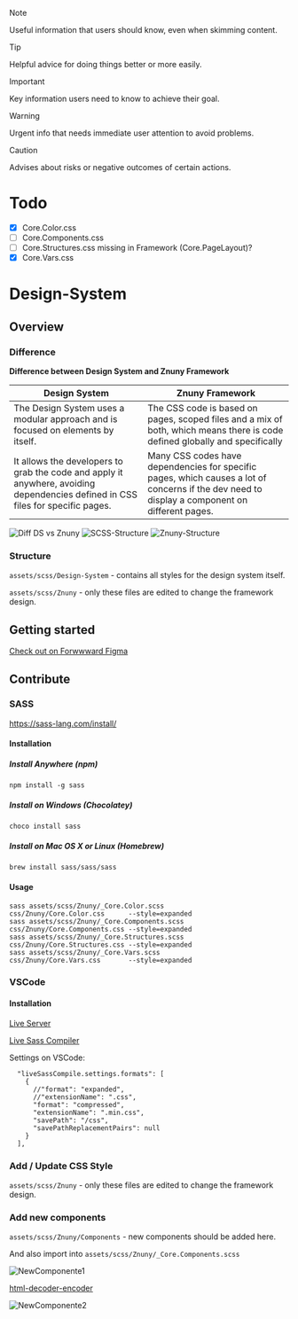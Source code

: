 > [!NOTE]
> Useful information that users should know, even when skimming content.

> [!TIP]
> Helpful advice for doing things better or more easily.

> [!IMPORTANT]
> Key information users need to know to achieve their goal.

> [!WARNING]
> Urgent info that needs immediate user attention to avoid problems.

> [!CAUTION]
> Advises about risks or negative outcomes of certain actions.


# Todo

- [x] Core.Color.css
- [ ] Core.Components.css
- [ ] Core.Structures.css missing in Framework (Core.PageLayout)?
- [x] Core.Vars.css

# Design-System

## Overview

### Difference

**Difference between Design System and Znuny Framework**

| Design System | Znuny Framework |
|-|-|
| The Design System uses a modular approach and is focused on elements by itself.| The CSS code is based on pages, scoped files and a mix of both, which means there is code defined globally and specifically |
| It allows the developers to grab the code and apply it anywhere, avoiding dependencies defined in CSS files for specific pages. | Many CSS codes have dependencies for specific pages, which causes a lot of concerns if the dev need to display a component on different pages.|

![Diff DS vs Znuny](doc/DiffDSvsZnuny.png)
![SCSS-Structure](doc/SCSS-Structure.png)
![Znuny-Structure](doc/Znuny-Structure.png)

### Structure

`assets/scss/Design-System` - contains all styles for the design system itself.

`assets/scss/Znuny` - only these files are edited to change the framework design.

## Getting started

[Check out on Forwwward Figma](https://www.figma.com/file/vAPnUwnoM7hh7s0jMxkTXV/Znuny-(Client)?type=design&node-id=5906-4110&mode=design)

## Contribute

### SASS

https://sass-lang.com/install/

#### Installation

##### Install Anywhere (npm)

```
npm install -g sass
```

##### Install on Windows (Chocolatey)

```
choco install sass
```

##### Install on Mac OS X or Linux (Homebrew)

```
brew install sass/sass/sass
```

#### Usage

```
sass assets/scss/Znuny/_Core.Color.scss         css/Znuny/Core.Color.css      --style=expanded
sass assets/scss/Znuny/_Core.Components.scss    css/Znuny/Core.Components.css --style=expanded
sass assets/scss/Znuny/_Core.Structures.scss    css/Znuny/Core.Structures.css --style=expanded
sass assets/scss/Znuny/_Core.Vars.scss          css/Znuny/Core.Vars.css       --style=expanded
```

### VSCode

#### Installation

[Live Server](https://marketplace.visualstudio.com/items?itemName=ritwickdey.LiveServer)

[Live Sass Compiler](https://marketplace.visualstudio.com/items?itemName=glenn2223.live-sass)

Settings on VSCode:

```
  "liveSassCompile.settings.formats": [
    {
      //"format": "expanded",
      //"extensionName": ".css",
      "format": "compressed",
      "extensionName": ".min.css",
      "savePath": "/css",
      "savePathReplacementPairs": null
    }
  ],
```


### Add / Update CSS Style

`assets/scss/Znuny` - only these files are edited to change the framework design.

### Add new components

`assets/scss/Znuny/Components` - new components should be added here.

And also import into `assets/scss/Znuny/_Core.Components.scss`

![NewComponente1](doc/NewComponente1.png)

[html-decoder-encoder](https://magictool.ai/tool/html-decoder-encoder/)

![NewComponente2](doc/NewComponente2.png)

